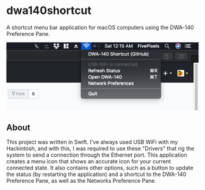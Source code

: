 # dwa140shortcut
A shortcut menu bar application for macOS computers using the DWA-140 Preference Pane.

![alt text](https://raw.githubusercontent.com/FivePixels/dwa140shortcut/master/DWA140ShortcutScreenshot.png)

## About
This project was written in Swift. I've always used USB WiFi with my Hackintosh, and with this, I was required to use these "Drivers" that rig the system to send a connection through the Ethernet port. This application creates a menu icon that shows an accurate icon for your current connected state. It also contains other options, such as a button to update the status (by restarting the application) and a shortcut to the DWA-140 Preference Pane, as well as the Networks Preference Pane.
